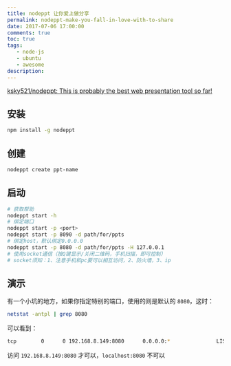 ```yaml
---
title: nodeppt 让你爱上做分享
permalink: nodeppt-make-you-fall-in-love-with-to-share
date: 2017-07-06 17:00:00
comments: true
toc: true
tags:
   - node-js
   - ubuntu
   - awesome
description:
---
```


[ksky521/nodeppt: This is probably the best web presentation tool so far!](https://github.com/ksky521/nodeppt)

## 安装

```bash
npm install -g nodeppt
```

## 创建

```bash
nodeppt create ppt-name
```

<!-- more -->

## 启动

```bash
# 获取帮助
nodeppt start -h
# 绑定端口
nodeppt start -p <port>
nodeppt start -p 8090 -d path/for/ppts
# 绑定host，默认绑定0.0.0.0
nodeppt start -p 8080 -d path/for/ppts -H 127.0.0.1
# 使用socket通信（按Q键显示/关闭二维码，手机扫描，即可控制）
# socket须知：1、注意手机和pc要可以相互访问，2、防火墙，3、ip
```

## 演示

有一个小坑的地方，如果你指定特别的端口，使用的则是默认的 `8080`，这时：

```bash
netstat -antpl | grep 8080
```

可以看到：

```bash
tcp        0      0 192.168.8.149:8080      0.0.0.0:*               LISTEN      4801/node
```

访问 `192.168.8.149:8080` 才可以，`localhost:8080` 不可以
